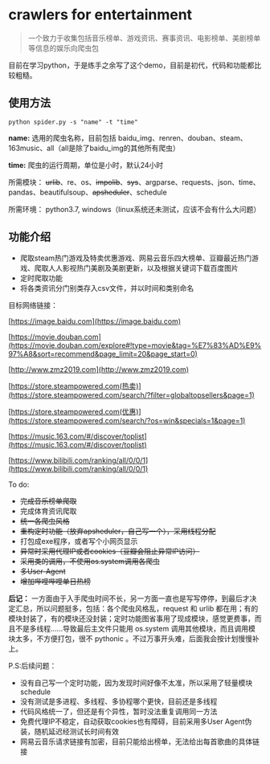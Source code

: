 # crawlers for entertainment

>一个致力于收集包括音乐榜单、游戏资讯、赛事资讯、电影榜单、美剧榜单等信息的娱乐向爬虫包

目前在学习python，于是练手之余写了这个demo，目前是初代，代码和功能都比较粗糙。

## 使用方法

```
python spider.py -s "name" -t "time" 
```


**name:** 选用的爬虫名称，目前包括 baidu_img、renren、douban、steam、163music、all（all是除了baidu_img的其他所有爬虫）

**time:** 爬虫的运行周期，单位是小时，默认24小时

所需模块：
~~urlib~~、re、os、~~impolib~~、~~sys~~、argparse、requests、json、time、pandas、beautifulsoup、~~apsheduler~~、schedule

所需环境：
python3.7, windows（linux系统还未测试，应该不会有什么大问题）

## 功能介绍

- 爬取steam热门游戏及特卖优惠游戏、网易云音乐四大榜单、豆瓣最近热门游戏、爬取人人影视热门美剧及美剧更新，以及根据关键词下载百度图片
- 定时爬取功能
- 将各类资讯分门别类存入csv文件，并以时间和类别命名

目标网络链接：

[https://image.baidu.com](https://image.baidu.com)

[https://movie.douban.com](https://movie.douban.com/explore#!type=movie&tag=%E7%83%AD%E9%97%A8&sort=recommend&page_limit=20&page_start=0)

[http://www.zmz2019.com](http://www.zmz2019.com)

[https://store.steampowered.com(热卖)](https://store.steampowered.com/search/?filter=globaltopsellers&page=1)

[https://store.steampowered.com(优惠)](https://store.steampowered.com/search/?os=win&specials=1&page=1)

[https://music.163.com/#/discover/toplist](https://music.163.com/#/discover/toplist)

[https://www.bilibili.com/ranking/all/0/0/1](https://www.bilibili.com/ranking/all/0/0/1)

To do:

- ~~完成音乐榜单爬取~~
- 完成体育资讯爬取
- ~~统一各爬虫风格~~
- ~~重构定时功能（放弃apsheduler，自己写一个），采用线程分配~~
- 打包成exe程序，或者写个小网页显示
- ~~异常时采用代理IP或者cookies（豆瓣会阻止异常IP访问）~~
- ~~采用类的调用，不使用os.system调用各爬虫~~
- ~~多User-Agent~~
- ~~增加哔哩哔哩单日热榜~~

**后记：** 一方面由于入手爬虫时间不长，另一方面一直也是写写停停，到最后才决定汇总，所以问题挺多，包括：各个爬虫风格乱，request 和 urlib 都在用；有的模块封装了，有的模块还没封装；定时功能图省事用了现成模块，感觉更费事，而且不是多线程......导致最后主文件只能用 os.system 调用其他模块，而且调用模块太多，不方便打包，很不 pythonic 。不过万事开头难，后面我会按计划慢慢补上。

P.S:后续问题：
- 没有自己写一个定时功能，因为发现时间好像不太准，所以采用了轻量模块schedule
- 没有测试是多进程、多线程、多协程哪个更快，目前还是多线程
- 代码风格统一了，但还是有个异性，暂时没法重复调用同一方法
- 免费代理IP不稳定，自动获取cookies也有障碍，目前采用多User Agent伪装，随机延迟经测试长时间有效
- 网易云音乐请求链接有加密，目前只能给出榜单，无法给出每首歌曲的具体链接
